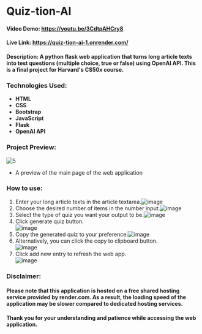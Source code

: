 # Quiz-tion-AI

#### Video Demo: https://youtu.be/3CdtpAHCry8
#### Live Link: https://quiz-tion-ai-1.onrender.com/

#### Description: A python flask web application that turns long article texts into test questions (multiple choice, true or false) using OpenAI API. This is a final project for Harvard's CS50x course.

### Technologies Used:
- **HTML**
- **CSS** 
- **Bootstrap** 
- **JavaScript**
- **Flask** 
- **OpenAI API** 

### Project Preview:
![5](https://github.com/ivanovich18/Quiz-tion-AI/assets/88656474/d3910f92-3d29-43c8-aa7d-dab74c72d100)
- A preview of the main page of the web application

### How to use:
1. Enter your long article texts in the article textarea.![image](https://user-images.githubusercontent.com/88656474/233829346-0000a2a8-c871-43f6-90ef-c5196f30f3bd.png)
2. Choose the desired number of items in the number input.![image](https://user-images.githubusercontent.com/88656474/233829364-848bae02-ad8f-4036-9b89-f391d585996c.png)
3. Select the type of quiz you want your output to be.![image](https://user-images.githubusercontent.com/88656474/233829382-8127599f-4a4f-45a4-a236-25d581263586.png)
4. Click generate quiz button.<br>
![image](https://github.com/ivanovich18/Quiz-tion-AI/assets/88656474/797c0edd-0974-455f-9caa-fec0528582dd)
5. Copy the generated quiz to your preference.![image](https://user-images.githubusercontent.com/88656474/233829424-33b1abd5-6d5c-42d4-8eac-99f2b9461fd0.png)
6. Alternatively, you can click the copy to clipboard button. <br> ![image](https://github.com/ivanovich18/Quiz-tion-AI/assets/88656474/90944e6f-20ac-46e4-9714-cc450bde59b1)
7. Click add new entry to refresh the web app. <br> ![image](https://github.com/ivanovich18/Quiz-tion-AI/assets/88656474/0fa26395-4772-420a-95e1-278ac3b2da8b)

### Disclaimer: 
#### Please note that this application is hosted on a free shared hosting service provided by render.com. As a result, the loading speed of the application may be slower compared to dedicated hosting services. <br>
#### Thank you for your understanding and patience while accessing the web application.
